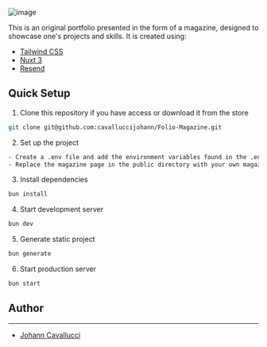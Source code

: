 ![image](public/project-preview.png)

This is an original portfolio presented in the form of a magazine, designed to showcase one's projects and skills. It is created using:
- [Tailwind CSS](https://tailwindcss.com/)
- [Nuxt 3](https://nuxt.com/docs/getting-started/introduction)
- [Resend](https://resend.com/docs/introduction)


## Quick Setup

1. Clone this repository if you have access or download it from the store
```bash
git clone git@github.com:cavalluccijohann/Folio-Magazine.git
```

2. Set up the project
```bash
- Create a .env file and add the environment variables found in the .env.example file.
- Replace the magazine page in the public directory with your own magazine page. Then, in the Magazine.vue file, update the array with your own files.
```


3. Install dependencies
```bash
bun install
```

4. Start development server
```bash
bun dev
```

5. Generate static project
```bash
bun generate
```

6. Start production server
```bash
bun start
```

## Author 

---

- [Johann Cavallucci](https://johanncvl.com/)


